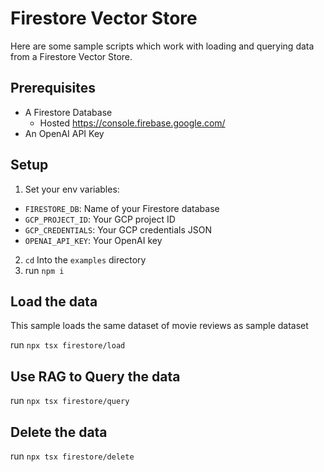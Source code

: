# Firestore Vector Store

Here are some sample scripts which work with loading and querying data from a Firestore Vector Store.

## Prerequisites

- A Firestore Database
  - Hosted https://console.firebase.google.com/
- An OpenAI API Key

## Setup

1. Set your env variables:

- `FIRESTORE_DB`: Name of your Firestore database
- `GCP_PROJECT_ID`: Your GCP project ID
- `GCP_CREDENTIALS`: Your GCP credentials JSON
- `OPENAI_API_KEY`: Your OpenAI key

2. `cd` Into the `examples` directory
3. run `npm i`

## Load the data

This sample loads the same dataset of movie reviews as sample dataset

run `npx tsx firestore/load`

## Use RAG to Query the data

run `npx tsx firestore/query`

## Delete the data

run `npx tsx firestore/delete`
